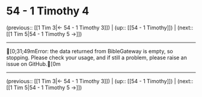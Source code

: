 # 54 - 1 Timothy 4

(previous:: [[1 Tim 3|← 54 - 1 Timothy 3]]) | (up:: [[54 - 1 Timothy]]) | (next:: [[1 Tim 5|54 - 1 Timothy 5 →]])

***
[0;31;49mError: the data returned from BibleGateway is empty, so stopping. Please check your usage, and if still a problem, please raise an issue on GitHub.[0m

***

(previous:: [[1 Tim 3|← 54 - 1 Timothy 3]]) | (up:: [[54 - 1 Timothy]]) | (next:: [[1 Tim 5|54 - 1 Timothy 5 →]])
